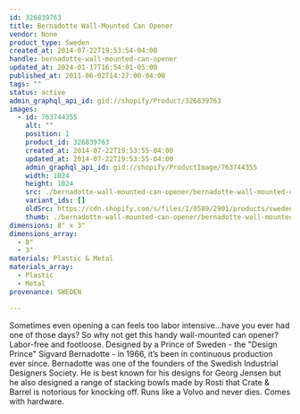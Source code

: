 ```yaml
---
id: 326839763
title: Bernadotte Wall-Mounted Can Opener
vendor: None
product_type: Sweden
created_at: 2014-07-22T19:53:54-04:00
handle: bernadotte-wall-mounted-can-opener
updated_at: 2024-01-17T16:54:01-05:00
published_at: 2011-06-02T14:27:00-04:00
tags: ""
status: active
admin_graphql_api_id: gid://shopify/Product/326839763
images:
  - id: 763744355
    alt: ""
    position: 1
    product_id: 326839763
    created_at: 2014-07-22T19:53:55-04:00
    updated_at: 2014-07-22T19:53:55-04:00
    admin_graphql_api_id: gid://shopify/ProductImage/763744355
    width: 1024
    height: 1024
    src: ./bernadotte-wall-mounted-can-opener/bernadotte-wall-mounted-can-opener__0.jpg
    variant_ids: []
    oldSrc: https://cdn.shopify.com/s/files/1/0589/2901/products/sweden22.jpeg?v=1406073235
    thumb: ./bernadotte-wall-mounted-can-opener/bernadotte-wall-mounted-can-opener__0-thumb.jpg
dimensions: 8" x 3"
dimensions_array:
  - 8"
  - 3"
materials: Plastic & Metal
materials_array:
  - Plastic
  - Metal
provenance: SWEDEN

---
```


Sometimes even opening a can feels too labor intensive...have you ever had one of those days? So why not get this handy wall-mounted can opener? Labor-free and footloose. Designed by a Prince of Sweden - the "Design Prince" Sigvard Bernadotte \- in 1966, it’s been in continuous production ever since. Bernadotte was one of the founders of the Swedish Industrial Designers Society. He is best known for his designs for Georg Jensen but he also designed a range of stacking bowls made by Rosti that Crate & Barrel is notorious for knocking off. Runs like a Volvo and never dies. Comes with hardware.